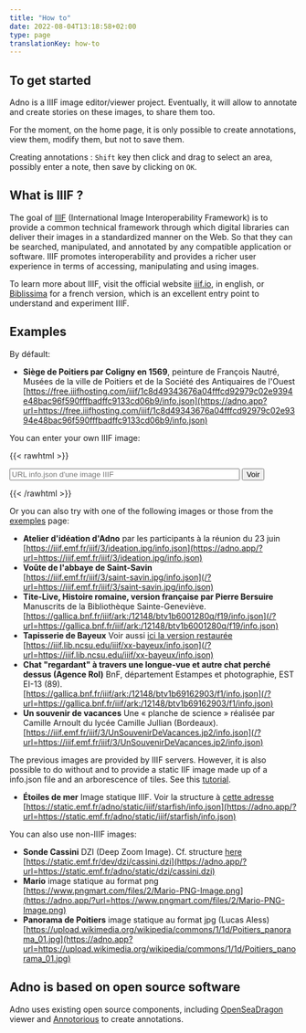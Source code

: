 ```yaml
---
title: "How to"
date: 2022-08-04T13:18:58+02:00
type: page
translationKey: how-to 
---
```


## To get started

Adno is a IIIF image editor/viewer project. Eventually, it will allow to annotate and create stories on these images, to share them too.

For the moment, on the home page, it is only possible to create annotations, view them, modify them, but not to save them.

Creating annotations
: `Shift` key then click and drag to select an area, possibly enter a note, then save by clicking on `OK`. 

## What is IIIF ?

The goal of [IIIF](https://iiif.io) (International Image Interoperability Framework) is to provide a common technical framework through which digital libraries can deliver their images in a standardized manner on the Web. So that they can be searched, manipulated, and annotated by any compatible application or software. IIIF promotes interoperability and provides a richer user experience in terms of accessing, manipulating and using images.

To learn more about IIIF, visit the official website [iiif.io](https://iiif.io), in english, or [Biblissima](https://iiif.biblissima.fr/) for a french version, which is an excellent entry point to understand and experiment IIIF.

## Examples 

By défault:
- __Siège de Poitiers par Coligny en 1569__, peinture de François Nautré,
Musées de la ville de Poitiers et de la Société des Antiquaires de l'Ouest  
[https://free.iiifhosting.com/iiif/1c8d49343676a04fffcd92979c02e9394e48bac96f590fffbadffc9133cd06b9/info.json](https://adno.app?url=https://free.iiifhosting.com/iiif/1c8d49343676a04fffcd92979c02e9394e48bac96f590fffbadffc9133cd06b9/info.json)

You can enter your own IIIF image:

{{< rawhtml >}}
<form action="/" method="get">
  <input type="url" id="url" name="url" placeholder="URL info.json d'une image IIIF" style="width: 80%">
  <input type="submit" value="Voir">
</form>
{{< /rawhtml >}}

Or you can also try with one of the following images or those from the [exemples](/example/) page:

- __Atelier d'idéation d'Adno__ par les participants à la réunion du 23 juin  
[https://iiif.emf.fr/iiif/3/ideation.jpg/info.json](https://adno.app/?url=https://iiif.emf.fr/iiif/3/ideation.jpg/info.json) 
- __Voûte de l'abbaye de Saint-Savin__  
[https://iiif.emf.fr/iiif/3/saint-savin.jpg/info.json](/?url=https://iiif.emf.fr/iiif/3/saint-savin.jpg/info.json)
- __Tite-Live, Histoire romaine, version française par Pierre Bersuire__ Manuscrits de la Bibliothèque Sainte-Geneviève.    
[https://gallica.bnf.fr/iiif/ark:/12148/btv1b6001280q/f19/info.json](/?url=https://gallica.bnf.fr/iiif/ark:/12148/btv1b6001280q/f19/info.json)
- __Tapisserie de Bayeux__ Voir aussi [ici la version restaurée](https://www.bayeuxmuseum.com/la-tapisserie-de-bayeux/decouvrir-la-tapisserie-de-bayeux/explorer-la-tapisserie-de-bayeux-en-ligne/)  
[https://iiif.lib.ncsu.edu/iiif/xx-bayeux/info.json](/?url=https://iiif.lib.ncsu.edu/iiif/xx-bayeux/info.json)
- __Chat "regardant" à travers une longue-vue et autre chat perché dessus (Agence Rol)__ BnF, département Estampes et photographie, EST EI-13 (89).  
[https://gallica.bnf.fr/iiif/ark:/12148/btv1b69162903/f1/info.json](/?url=https://gallica.bnf.fr/iiif/ark:/12148/btv1b69162903/f1/info.json)
- __Un souvenir de vacances__ Une « planche de science » réalisée par Camille Arnoult du lycée Camille Jullian (Bordeaux).  
[https://iiif.emf.fr/iiif/3/UnSouvenirDeVacances.jp2/info.json](/?url=https://iiif.emf.fr/iiif/3/UnSouvenirDeVacances.jp2/info.json)

The previous images are provided by IIIF servers. However, it is also possible to do without and to provide a static IIF image made up of a info.json file and an arborescence of tiles. See this [tutorial](http://ronallo.com/iiif-workshop-new/image-api/image-servers/static.html).

- __Étoiles de mer__ Image statique IIIF. Voir la structure à [cette adresse](https://static.emf.fr/adno/static/iiif/starfish/)   
[https://static.emf.fr/adno/static/iiif/starfish/info.json](https://adno.app/?url=https://static.emf.fr/adno/static/iiif/starfish/info.json)

You can also use non-IIIF images:

- __Sonde Cassini__ DZI (Deep Zoom Image). Cf. structure [here](https://static.emf.fr/adno/static/dzi/)  
[https://static.emf.fr/dev/dzi/cassini.dzi](https://adno.app/?url=https://static.emf.fr/adno/static/dzi/cassini.dzi)
- __Mario__ image statique au format png  
[https://www.pngmart.com/files/2/Mario-PNG-Image.png](https://adno.app/?url=https://www.pngmart.com/files/2/Mario-PNG-Image.png)
- __Panorama de Poitiers__ image statique au format jpg (Lucas Aless)  
[https://upload.wikimedia.org/wikipedia/commons/1/1d/Poitiers_panorama_01.jpg](https://adno.app?url=https://upload.wikimedia.org/wikipedia/commons/1/1d/Poitiers_panorama_01.jpg)

## Adno is based on open source software

Adno uses existing open source components, including [OpenSeaDragon](https://openseadragon.github.io/) viewer and [Annotorious](https://recogito.github.io/annotorious/) to create annotations.

